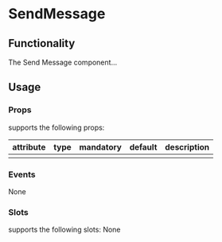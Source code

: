 # SendMessage

## Functionality
The Send Message component...

## Usage

### Props
<send-message> supports the following props:

| attribute    | type    | mandatory | default | description                        |
| ------------ | ------- | --------- | ------- | ---------------------------------- |
|       |   |       |      |       |

### Events
None

### Slots
<send-message> supports the following slots:
None
